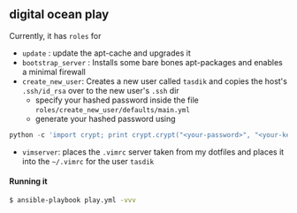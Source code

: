 ## digital ocean play

Currently, it has `roles` for 

- `update` : update the apt-cache and upgrades it
- `bootstrap_server` : Installs some bare bones apt-packages and enables a minimal firewall
- `create_new_user`: Creates a new user called `tasdik` and copies the host's `.ssh/id_rsa` over to the new user's `.ssh` dir
	- specify your hashed password inside the file `roles/create_new_user/defaults/main.yml`
	- generate your hashed password using 

```python
python -c 'import crypt; print crypt.crypt("<your-password>", "<your-key>")'
```

- `vimserver`: places the `.vimrc` server taken from my dotfiles and places it into the `~/.vimrc` for the user `tasdik`

#### Running it

```bash
$ ansible-playbook play.yml -vvv 
```